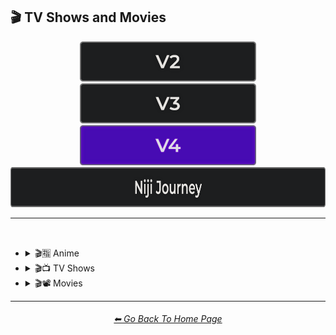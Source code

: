 <h2>🎬 TV Shows and Movies</h2>

<div align="center">

[<img src="/Images/Repo_Parts/Buttons/Version_Buttons/button_version_V2_inactive_third.webp?raw=true" alt="MidJourney V2" height="64" />](/Pages/MJ_V2/Style_Pages/Sphere/TV_and_Movies.md)
[<img src="/Images/Repo_Parts/Buttons/Version_Buttons/button_version_V3_inactive_third.webp?raw=true" alt="MidJourney V3" height="64" />](/Pages/MJ_V3/Style_Pages/Just_The_Style/TV_and_Movies.md)
[<img src="/Images/Repo_Parts/Buttons/Version_Buttons/button_version_V4_active_third.webp?raw=true" alt="MidJourney V4" height="64" />](/Pages/MJ_V4/Style_Pages/Just_The_Style/TV_and_Movies.md)
<br>
[<img src="/Images/Repo_Parts/Buttons/Version_Buttons/button_version_niji_inactive_full.webp?raw=true" alt="Niji Journey" height="64" />](/Pages/Niji_Journey/Style_Pages/TV_and_Movies.md)


</div>

<hr>
<br>


- <details><summary>🎬🈯 Anime</summary><p><div align="center">

	| Akira | Attack on Titan | Bakuman |
	| :-: | :-: | :-: |
	| <img src="/Images/MJ_V4/V4_Alpha_3.5/Midjourney_Styles/Akira.webp?raw=true" width="256" /> | <img src="/Images/MJ_V4/V4_Alpha_3.5/Midjourney_Styles/Attack_on_Titan.webp?raw=true" width="256" /> | <img src="/Images/MJ_V4/V4_Alpha_3.5/Midjourney_Styles/Bakuman.webp?raw=true" width="256" /> |
	
	<br>

	| Code Geass | Cowboy Bebop | Death Note |
	| :-: | :-: | :-: |
	| <img src="/Images/MJ_V4/V4_Alpha_3.5/Midjourney_Styles/Code_Geass.webp?raw=true" width="256" /> | <img src="/Images/MJ_V4/V4_Alpha_3.5/Midjourney_Styles/Cowboy_Bebop.webp?raw=true" width="256" /> | <img src="/Images/MJ_V4/V4_Alpha_3.5/Midjourney_Styles/Death_Note.webp?raw=true" width="256" /> |
	
	<br>

	| Detective Conan | Dr Stone | Dragon Ball Z |
	| :-: | :-: | :-: |
	| <img src="/Images/MJ_V4/V4_Alpha_3.5/Midjourney_Styles/Detective_Conan.webp?raw=true" width="256" /> | <img src="/Images/MJ_V4/V4_Alpha_3.5/Midjourney_Styles/Dr_Stone.webp?raw=true" width="256" /> | <img src="/Images/MJ_V4/V4_Alpha_3.5/Midjourney_Styles/Dragon_Ball_Z.webp?raw=true" width="256" /> |
	
	<br>

	| Fullmetal Alchemist | Gintama | Great Teacher Onizuka |
	| :-: | :-: | :-: |
	| <img src="/Images/MJ_V4/V4_Alpha_3.5/Midjourney_Styles/Fullmetal_Alchemist.webp?raw=true" width="256" /> | <img src="/Images/MJ_V4/V4_Alpha_3.5/Midjourney_Styles/Gintama.webp?raw=true" width="256" /> | <img src="/Images/MJ_V4/V4_Alpha_3.5/Midjourney_Styles/Great_Teacher_Onizuka.webp?raw=true" width="256" /> |
	
	<br>

	| Gurren Lagann | Haikyu | Hajime no Ippo |
	| :-: | :-: | :-: |
	| <img src="/Images/MJ_V4/V4_Alpha_3.5/Midjourney_Styles/Gurren_Lagann.webp?raw=true" width="256" /> | <img src="/Images/MJ_V4/V4_Alpha_3.5/Midjourney_Styles/Haikyu.webp?raw=true" width="256" /> | <img src="/Images/MJ_V4/V4_Alpha_3.5/Midjourney_Styles/Hajime_no_Ippo.webp?raw=true" width="256" /> |
	
	<br>

	| Hunter_x_Hunter | Inuyasha | Jojos Bizzare Adventures |
	| :-: | :-: | :-: |
	| <img src="/Images/MJ_V4/V4_Alpha_3.5/Midjourney_Styles/Hunter_x_Hunter.webp?raw=true" width="256" /> | <img src="/Images/MJ_V4/V4_Alpha_3.5/Midjourney_Styles/Inuyasha.webp?raw=true" width="256" /> | <img src="/Images/MJ_V4/V4_Alpha_3.5/Midjourney_Styles/Jojos_Bizzare_Adventures.webp?raw=true" width="256" /> |
	
	<br>

	| Jujutsu Kaisen | Kimetsu no Yaiba (Demon Slayer) | Koe no Katachi |
	| :-: | :-: | :-: |
	| <img src="/Images/MJ_V4/V4_Alpha_3.5/Midjourney_Styles/Jujutsu_Kaisen.webp?raw=true" width="256" /> | <img src="/Images/MJ_V4/V4_Alpha_3.5/Midjourney_Styles/Kimetsu_no_Yaiba_Demon_Slayer.webp?raw=true" width="256" /> | <img src="/Images/MJ_V4/V4_Alpha_3.5/Midjourney_Styles/Koe_no_Katachi.webp?raw=true" width="256" /> |
	
	<br>

	| Mob Psycho 100 | My Hero Academia | Naruto |
	| :-: | :-: | :-: |
	| <img src="/Images/MJ_V4/V4_Alpha_3.5/Midjourney_Styles/Mob_Psycho_100.webp?raw=true" width="256" /> | <img src="/Images/MJ_V4/V4_Alpha_3.5/Midjourney_Styles/My_Hero_Academia.webp?raw=true" width="256" /> | <img src="/Images/MJ_V4/V4_Alpha_3.5/Midjourney_Styles/Naruto.webp?raw=true" width="256" /> |
	
	<br>

	| Pokemon | Pokémon |
	| :-: | :-: |
	| <img src="/Images/MJ_V4/V4_Alpha_3.5/Midjourney_Styles/Pokemon.webp?raw=true" width="256" /> | <img src="/Images/MJ_V4/V4_Alpha_3.5/Midjourney_Styles/Pokemon (2).webp?raw=true" width="256" /> |

	<br>
	
	| One Piece | Ruroni Kenshin |
	| :-: | :-: |
	| <img src="/Images/MJ_V4/V4_Alpha_3.5/Midjourney_Styles/One_Piece.webp?raw=true" width="256" /> | <img src="/Images/MJ_V4/V4_Alpha_3.5/Midjourney_Styles/Ruroni_Kenshin.webp?raw=true" width="256" /> |
	
	<br>

	| Spirited Away | Steins Gate | Sword Art Online |
	| :-: | :-: | :-: |
	| <img src="/Images/MJ_V4/V4_Alpha_3.5/Midjourney_Styles/Spirited_Away.webp?raw=true" width="256" /> | <img src="/Images/MJ_V4/V4_Alpha_3.5/Midjourney_Styles/Steins_Gate.webp?raw=true" width="256" /> | <img src="/Images/MJ_V4/V4_Alpha_3.5/Midjourney_Styles/Sword_Art_Online.webp?raw=true" width="256" /> |
	
	<br>

	| Vinland Saga |
	| :-: |
	| <img src="/Images/MJ_V4/V4_Alpha_3.5/Midjourney_Styles/Vinland_Saga.webp?raw=true" width="256" /> |

	</div></p></details>



- <details><summary>🎬📺 TV Shows</summary><p><div align="center">

	| TV Show |
	| :-: |
	| <img src="/Images/MJ_V4/V4_Alpha_3.5/Midjourney_Styles/TV_Show.webp?raw=true" width="256" /> |
	
	<br>

	| Teletubbies |
	| :-: |
	| <img src="/Images/MJ_V4/V4_Alpha_3.5/Midjourney_Styles/Teletubbies.webp?raw=true" width="256" /> |

	<br>

	| Rick and Morty | Simpsons | Family Guy |
	| :-: | :-: | :-: |
	| <img src="/Images/MJ_V4/V4_Alpha_3.5/Midjourney_Styles/Rick_and_Morty.webp?raw=true" width="256" /> | <img src="/Images/MJ_V4/V4_Alpha_3.5/Midjourney_Styles/Simpsons.webp?raw=true" width="256" /> | <img src="/Images/MJ_V4/V4_Alpha_3.5/Midjourney_Styles/Family_Guy.webp?raw=true" width="256" /> |

	<br>
	
	| Adventure Time |
	| :-: |
	| <img src="/Images/MJ_V4/V4_Alpha_3.5/Midjourney_Styles/Adventure_Time.webp?raw=true" width="256" /> |

	<br>
	
	| Star Trek |
	| :-: |
	| <img src="/Images/MJ_V4/V4_Alpha_3.5/Midjourney_Styles/Star_Trek.webp?raw=true" width="256" /> |

	</div></p></details>



- <details><summary>🎬📽 Movies</summary><p><div align="center">

	| Movie |
	| :-: |
	| <img src="/Images/MJ_V4/V4_Alpha_3.5/Midjourney_Styles/Movie.webp?raw=true" width="256" /> |

	<br>

	| Fantasia |
	| :-: |
	| <img src="/Images/MJ_V4/V4_Alpha_3.5/Midjourney_Styles/Fantasia.webp?raw=true" width="256" /> |

	<br>

	| Tron | In The Style of Tron |
	| :-: | :-: |
	| <img src="/Images/MJ_V4/V4_Alpha_3.5/Midjourney_Styles/Tron.webp?raw=true" width="256" /> | <img src="/Images/MJ_V4/V4_Alpha_3.5/Midjourney_Styles/In_The_Style_of_Tron.webp?raw=true" width="256" /> |

	<br>
	
	| Saw |
	| :-: |
	| <img src="/Images/MJ_V4/V4_Alpha_3.5/Midjourney_Styles/Saw.webp?raw=true" width="256" /> |

	<br>
	
	| Godzilla |
	| :-: |
	| <img src="/Images/MJ_V4/V4_Alpha_3.5/Midjourney_Styles/Godzilla.webp?raw=true" width="256" /> |

	<br>

	| Vampire Hunter D Styled |
	| :-: |
	| <img src="/Images/MJ_V4/V4_Alpha_3.6/Midjourney_Styles/Vampire_Hunter_D_Styled.webp?raw=true" width="256" /> |
	
	</div></p></details>

	
<hr><!--------------->
<div align="center">
<h6><a href="/README.md">⬅ Go Back To Home Page</a></h6>
</div>